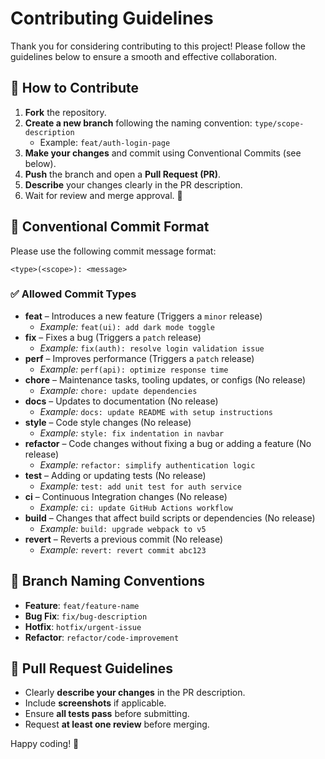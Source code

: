 # Contributing Guidelines

Thank you for considering contributing to this project! Please follow the guidelines below to ensure a smooth and effective collaboration.

## 🚀 How to Contribute
1. **Fork** the repository.
2. **Create a new branch** following the naming convention: `type/scope-description`
   - Example: `feat/auth-login-page`
3. **Make your changes** and commit using Conventional Commits (see below).
4. **Push** the branch and open a **Pull Request (PR)**.
5. **Describe** your changes clearly in the PR description.
6. Wait for review and merge approval. 🎉

## 📝 Conventional Commit Format
Please use the following commit message format:
```
<type>(<scope>): <message>
```

### ✅ Allowed Commit Types
- **feat** – Introduces a new feature (Triggers a `minor` release)
  - _Example:_ `feat(ui): add dark mode toggle`
- **fix** – Fixes a bug (Triggers a `patch` release)
  - _Example:_ `fix(auth): resolve login validation issue`
- **perf** – Improves performance (Triggers a `patch` release)
  - _Example:_ `perf(api): optimize response time`
- **chore** – Maintenance tasks, tooling updates, or configs (No release)
  - _Example:_ `chore: update dependencies`
- **docs** – Updates to documentation (No release)
  - _Example:_ `docs: update README with setup instructions`
- **style** – Code style changes (No release)
  - _Example:_ `style: fix indentation in navbar`
- **refactor** – Code changes without fixing a bug or adding a feature (No release)
  - _Example:_ `refactor: simplify authentication logic`
- **test** – Adding or updating tests (No release)
  - _Example:_ `test: add unit test for auth service`
- **ci** – Continuous Integration changes (No release)
  - _Example:_ `ci: update GitHub Actions workflow`
- **build** – Changes that affect build scripts or dependencies (No release)
  - _Example:_ `build: upgrade webpack to v5`
- **revert** – Reverts a previous commit (No release)
  - _Example:_ `revert: revert commit abc123`

## 📌 Branch Naming Conventions
- **Feature**: `feat/feature-name`
- **Bug Fix**: `fix/bug-description`
- **Hotfix**: `hotfix/urgent-issue`
- **Refactor**: `refactor/code-improvement`

## 📜 Pull Request Guidelines
- Clearly **describe your changes** in the PR description.
- Include **screenshots** if applicable.
- Ensure **all tests pass** before submitting.
- Request **at least one review** before merging.

Happy coding! 🚀

